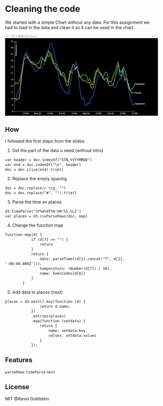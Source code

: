 # Cleaning the code

We started with a simple Chart without any data.
For this assignment we had to load in the data and clean it so it can be used in the chart.

![preview](preview.png)

## How

I followed the first steps from the slides:
1. Get the part of the data u need (without intro)

```
var header = doc.indexOf("STN,YYYYMMDD")
var end = doc.indexOf("\n", header)
doc = doc.slice(end).trim() 
```

2. Replace the empty spacing

```
doc = doc.replace(/ +/g, "")
doc = doc.replace("#", "").trim()
```
3. Parse the time en places

```
d3.timeParse('%Y%m%dT%H:%M:%S.%LZ')
var places = d3.csvParseRows(doc, map)
```

4. Change the function map

```
function map(d) {
            if (d[7] == "") {
                return
            }
            return {
                date: parseTime((d[1].concat("T", d[2], ':00:00.000Z'))),
                temperature: (Number(d[7]) / 10),
                name: knmiCodes[d[0]]
            }
        }
```

5. Add data to places (nest) 

```
places = d3.nest().key(function (d) {
                return d.name;
            })
            .entries(places)
            .map(function (setdata) {
                return {
                    name: setdata.key,
                    values: setdata.values
                }
            });

```

## Features

``parseRows``
``timeParse``
``nest``

## License

MIT @Kevin Goldstein


